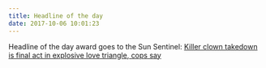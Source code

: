```yaml
---
title: Headline of the day
date: 2017-10-06 10:01:23
---
```


Headline of the day award goes to the Sun Sentinel: [Killer clown takedown is final act in explosive love triangle, cops say](http://www.sun-sentinel.com/local/palm-beach/fl-pn-clown-murder-case-folo-20170927-story.html)
